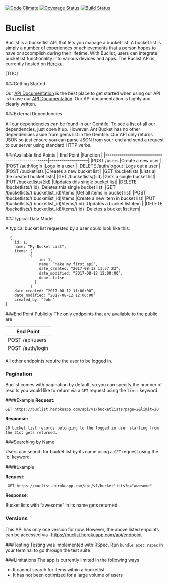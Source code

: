[![Code Climate](https://codeclimate.com/github/andela-morekoya/buclist/badges/gpa.svg)](https://codeclimate.com/github/andela-morekoya/buclist)
[![Coverage Status](https://coveralls.io/repos/github/andela-morekoya/buclist/badge.svg?branch=search)](https://coveralls.io/github/andela-morekoya/buclist?branch=search)
[![Build Status](https://travis-ci.org/andela-morekoya/buclist.svg?branch=search)](https://travis-ci.org/andela-morekoya/buclist)

# Buclist

Buclist is a bucketlist API that lets you manage a bucket list. 
A bucket list is simply a number of experiences or achievements that a person hopes to have or accomplish during their lifetime. With Buclist, users can integrate bucketlist functionality into various devices and apps. The Buclist API is currently hosted on <a href="https://buclist.herokuapp.com">Heroku</a>.


[TOC]


###Getting Started

Our <a href="https://buclist.herokuapp.com">API Documentation</a> is the best place to get started when using our API is to use our <a href="https://buclist.herokuapp.com">API Documentation</a>. Our API documentation is highly and clearly written.
  
###External Dependencies

All our dependencies can be found in our Gemfile. To see a list of all our dependencies, just open it up. However, Ant Bucket has no other dependencies aside from gems list in the Gemfile. Our API only returns JSON so just ensure you can parse JSON from your end and send a request to our server using standard HTTP verbs. 


###Available End Points
|         End Point                               |Function           |
|-------------------------------------------------|-------------------|
|POST /users                                      |Create a new user       |
|POST /auth/login                                 |Logs in a user          |
|DELETE /auth/logout                              |Logs out a user         |
|POST /bucketlists                                |Creates a new bucket list   |
|GET /bucketlists                                 |Lists all the created bucket lists|
|GET /bucketlists/(:id)                           |Gets a single bucket list|
|PUT /bucketlists/(:id)                           |Updates this single bucket list|
|DELETE /bucketlists/(:id)                        |Deletes this single bucket list|
|GET /bucketlists/(:bucketlist_id)/items          |Get all items in bucket list|
|POST /bucketlists/(:bucketlist_id)/items         |Create a new item in bucket list|
|PUT /bucketlists/(:bucketlist_id)/items/(:id)    |Updates a bucket list item |
|DELETE /bucketlists/(:bucketlist_id)/items/(:id) |Deletes a bucket list item|


###Typical Data Model

A typical bucket list requested by a user could look like this:
````
  {
    id: 1,
    name: “My Bucket List”,
    items: [
           {
               id: 1,
               name: “Make my first api”,
               date_created: “2017-08-12 11:57:23”,
               date_modified: “2017-08-12 12:00:00”,
               done: false
             }
           ]
    date_created: “2017-08-12 11:00:00”,
    date_modified: “2017-08-12 12:00:00”
    created_by: “John”
}
````

###End Point Publicity
The only endpoints that are available to the public are

|   End Point    |
|----------------|
|POST /api/users |
|POST /auth/login|
All other endpoints require the user to be logged in.


### Pagination
Buclist comes with pagination by default, so you can specify the number of results you would like to return via a `GET` request  using the `limit` keyword.

####Example
**Request:**
````
GET https://buclist.herokuapp.com/api/v1/bucketlists?page=2&limit=20
````

**Response:**
````
20 bucket list records belonging to the logged in user starting from the 21st gets returned.
````

###Searching by Name

  Users can search for bucket list by its name using a `GET` request using the 'q' keyword.

####Example

**Request:**
 ````
  GET https://buclist.herokuapp.com/api/v1/bucketlists?q="awesome"
 ````

**Response**:

  Bucket lists with “awesome” in its name gets returned


### Versions

This API has only one version for now. However, the above listed enpoints can be accessed via -<a href="https://buclist.herokuapp.com/api/endpoint">https://buclist.herokuapp.com/api/endpoint</a>


###Testing
Testing was implemented with RSpec. Run `bundle exec rspec` in your terminal to go through the test suite

###Limitations
The app is currently limited in the following ways
 - It cannot search for items within a bucketlist
 - It has not been optimized for a large volume of users
